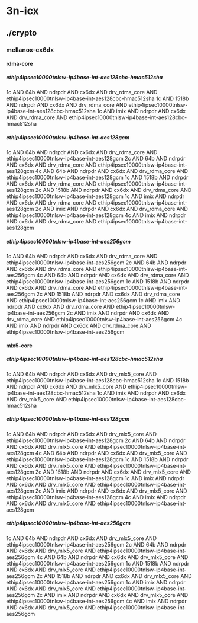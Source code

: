 # 3n-icx
## ./crypto
### mellanox-cx6dx
#### rdma-core
##### ethip4ipsec10000tnlsw-ip4base-int-aes128cbc-hmac512sha
1c AND 64b AND ndrpdr AND cx6dx AND drv_rdma_core AND ethip4ipsec10000tnlsw-ip4base-int-aes128cbc-hmac512sha
1c AND 1518b AND ndrpdr AND cx6dx AND drv_rdma_core AND ethip4ipsec10000tnlsw-ip4base-int-aes128cbc-hmac512sha
1c AND imix AND ndrpdr AND cx6dx AND drv_rdma_core AND ethip4ipsec10000tnlsw-ip4base-int-aes128cbc-hmac512sha
##### ethip4ipsec10000tnlsw-ip4base-int-aes128gcm
1c AND 64b AND ndrpdr AND cx6dx AND drv_rdma_core AND ethip4ipsec10000tnlsw-ip4base-int-aes128gcm
2c AND 64b AND ndrpdr AND cx6dx AND drv_rdma_core AND ethip4ipsec10000tnlsw-ip4base-int-aes128gcm
4c AND 64b AND ndrpdr AND cx6dx AND drv_rdma_core AND ethip4ipsec10000tnlsw-ip4base-int-aes128gcm
1c AND 1518b AND ndrpdr AND cx6dx AND drv_rdma_core AND ethip4ipsec10000tnlsw-ip4base-int-aes128gcm
2c AND 1518b AND ndrpdr AND cx6dx AND drv_rdma_core AND ethip4ipsec10000tnlsw-ip4base-int-aes128gcm
1c AND imix AND ndrpdr AND cx6dx AND drv_rdma_core AND ethip4ipsec10000tnlsw-ip4base-int-aes128gcm
2c AND imix AND ndrpdr AND cx6dx AND drv_rdma_core AND ethip4ipsec10000tnlsw-ip4base-int-aes128gcm
4c AND imix AND ndrpdr AND cx6dx AND drv_rdma_core AND ethip4ipsec10000tnlsw-ip4base-int-aes128gcm
##### ethip4ipsec10000tnlsw-ip4base-int-aes256gcm
1c AND 64b AND ndrpdr AND cx6dx AND drv_rdma_core AND ethip4ipsec10000tnlsw-ip4base-int-aes256gcm
2c AND 64b AND ndrpdr AND cx6dx AND drv_rdma_core AND ethip4ipsec10000tnlsw-ip4base-int-aes256gcm
4c AND 64b AND ndrpdr AND cx6dx AND drv_rdma_core AND ethip4ipsec10000tnlsw-ip4base-int-aes256gcm
1c AND 1518b AND ndrpdr AND cx6dx AND drv_rdma_core AND ethip4ipsec10000tnlsw-ip4base-int-aes256gcm
2c AND 1518b AND ndrpdr AND cx6dx AND drv_rdma_core AND ethip4ipsec10000tnlsw-ip4base-int-aes256gcm
1c AND imix AND ndrpdr AND cx6dx AND drv_rdma_core AND ethip4ipsec10000tnlsw-ip4base-int-aes256gcm
2c AND imix AND ndrpdr AND cx6dx AND drv_rdma_core AND ethip4ipsec10000tnlsw-ip4base-int-aes256gcm
4c AND imix AND ndrpdr AND cx6dx AND drv_rdma_core AND ethip4ipsec10000tnlsw-ip4base-int-aes256gcm
#### mlx5-core
##### ethip4ipsec10000tnlsw-ip4base-int-aes128cbc-hmac512sha
1c AND 64b AND ndrpdr AND cx6dx AND drv_mlx5_core AND ethip4ipsec10000tnlsw-ip4base-int-aes128cbc-hmac512sha
1c AND 1518b AND ndrpdr AND cx6dx AND drv_mlx5_core AND ethip4ipsec10000tnlsw-ip4base-int-aes128cbc-hmac512sha
1c AND imix AND ndrpdr AND cx6dx AND drv_mlx5_core AND ethip4ipsec10000tnlsw-ip4base-int-aes128cbc-hmac512sha
##### ethip4ipsec10000tnlsw-ip4base-int-aes128gcm
1c AND 64b AND ndrpdr AND cx6dx AND drv_mlx5_core AND ethip4ipsec10000tnlsw-ip4base-int-aes128gcm
2c AND 64b AND ndrpdr AND cx6dx AND drv_mlx5_core AND ethip4ipsec10000tnlsw-ip4base-int-aes128gcm
4c AND 64b AND ndrpdr AND cx6dx AND drv_mlx5_core AND ethip4ipsec10000tnlsw-ip4base-int-aes128gcm
1c AND 1518b AND ndrpdr AND cx6dx AND drv_mlx5_core AND ethip4ipsec10000tnlsw-ip4base-int-aes128gcm
2c AND 1518b AND ndrpdr AND cx6dx AND drv_mlx5_core AND ethip4ipsec10000tnlsw-ip4base-int-aes128gcm
1c AND imix AND ndrpdr AND cx6dx AND drv_mlx5_core AND ethip4ipsec10000tnlsw-ip4base-int-aes128gcm
2c AND imix AND ndrpdr AND cx6dx AND drv_mlx5_core AND ethip4ipsec10000tnlsw-ip4base-int-aes128gcm
4c AND imix AND ndrpdr AND cx6dx AND drv_mlx5_core AND ethip4ipsec10000tnlsw-ip4base-int-aes128gcm
##### ethip4ipsec10000tnlsw-ip4base-int-aes256gcm
1c AND 64b AND ndrpdr AND cx6dx AND drv_mlx5_core AND ethip4ipsec10000tnlsw-ip4base-int-aes256gcm
2c AND 64b AND ndrpdr AND cx6dx AND drv_mlx5_core AND ethip4ipsec10000tnlsw-ip4base-int-aes256gcm
4c AND 64b AND ndrpdr AND cx6dx AND drv_mlx5_core AND ethip4ipsec10000tnlsw-ip4base-int-aes256gcm
1c AND 1518b AND ndrpdr AND cx6dx AND drv_mlx5_core AND ethip4ipsec10000tnlsw-ip4base-int-aes256gcm
2c AND 1518b AND ndrpdr AND cx6dx AND drv_mlx5_core AND ethip4ipsec10000tnlsw-ip4base-int-aes256gcm
1c AND imix AND ndrpdr AND cx6dx AND drv_mlx5_core AND ethip4ipsec10000tnlsw-ip4base-int-aes256gcm
2c AND imix AND ndrpdr AND cx6dx AND drv_mlx5_core AND ethip4ipsec10000tnlsw-ip4base-int-aes256gcm
4c AND imix AND ndrpdr AND cx6dx AND drv_mlx5_core AND ethip4ipsec10000tnlsw-ip4base-int-aes256gcm
